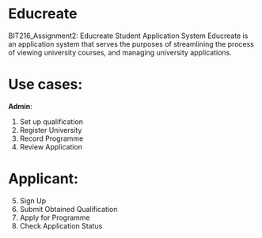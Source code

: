 # Educreate
BIT216_Assignment2: Educreate Student Application System
Educreate is an application system that serves the purposes of streamlining the process of viewing university courses, and managing university applications. 
# Use cases:

**Admin**:
1. Set up qualification 
2. Register University 
3. Record Programme
4. Review Application

# Applicant:
5. Sign Up 
6. Submit Obtained Qualification
7. Apply for Programme
8. Check Application Status
